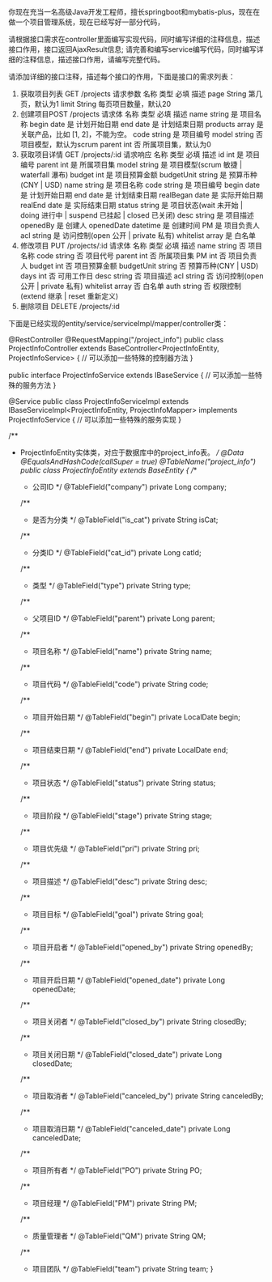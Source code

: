 你现在充当一名高级Java开发工程师，擅长springboot和mybatis-plus，现在在做一个项目管理系统，现在已经写好一部分代码，

请根据接口需求在controller里面编写实现代码，同时编写详细的注释信息，描述接口作用，接口返回AjaxResult信息; 
请完善和编写service编写代码，同时编写详细的注释信息，描述接口作用，请编写完整代码。

请添加详细的接口注释，描述每个接口的作用，下面是接口的需求列表：

1. 获取项目列表 GET /projects
	请求参数
	名称	类型	必填	描述
	page	String		第几页，默认为1
	limit	String		每页项目数量，默认20
2. 创建项目POST /projects
	请求体
	名称	类型	必填	描述
	name	string	是	项目名称
	begin	date	是	计划开始日期
	end	date	是	计划结束日期
	products	array	是	关联产品，比如 [1, 2]，不能为空。
	code	string	是	项目编号
	model	string	否	项目模型，默认为scrum
	parent	int	否	所属项目集，默认为0
3. 获取项目详情 GET /projects/:id
	请求响应
	名称	类型	必填	描述
	id	int	是	项目编号
	parent	int	是	所属项目集
	model	string	是	项目模型(scrum 敏捷 | waterfall 瀑布)
	budget	int	是	项目预算金额
	budgetUnit	string	是	预算币种(CNY | USD)
	name	string	是	项目名称
	code	string	是	项目编号
	begin	date	是	计划开始日期
	end	date	是	计划结束日期
	realBegan	date	是	实际开始日期
	realEnd	date	是	实际结束日期
	status	string	是	项目状态(wait 未开始 | doing 进行中 | suspend 已挂起 | closed 已关闭)
	desc	string	是	项目描述
	openedBy		是	创建人
	openedDate	datetime	是	创建时间
	PM		是	项目负责人
	acl	string	是	访问控制(open 公开 | private 私有)
	whitelist	array	是	白名单
4. 修改项目 PUT /projects/:id
	请求体
	名称	类型	必填	描述
	name	string	否	项目名称
	code	string	否	项目代号
	parent	int	否	所属项目集
	PM	int	否	项目负责人
	budget	int	否	项目预算金额
	budgetUnit	string	否	预算币种(CNY | USD)
	days	int	否	可用工作日
	desc	string	否	项目描述
	acl	string	否	访问控制(open 公开 | private 私有)
	whitelist	array	否	白名单
	auth	string	否	权限控制(extend 继承 | reset 重新定义)
5. 删除项目 DELETE /projects/:id

下面是已经实现的entity/service/serviceImpl/mapper/controller类：

@RestController
@RequestMapping("/project_info")
public class ProjectInfoController extends BaseController<ProjectInfoEntity, ProjectInfoService> {
    // 可以添加一些特殊的控制器方法
}


public interface ProjectInfoService extends IBaseService<ProjectInfoEntity> {
    // 可以添加一些特殊的服务方法
}


@Service
public class ProjectInfoServiceImpl extends IBaseServiceImpl<ProjectInfoEntity, ProjectInfoMapper> implements ProjectInfoService {
    // 可以添加一些特殊的服务实现
}


/**
 * ProjectInfoEntity实体类，对应于数据库中的project_info表。
 */
@Data
@EqualsAndHashCode(callSuper = true)
@TableName("project_info")
public class ProjectInfoEntity extends BaseEntity {
    /**
     * 公司ID
     */
    @TableField("company")
    private Long company;

    /**
     * 是否为分类
     */
    @TableField("is_cat")
    private String isCat;

    /**
     * 分类ID
     */
    @TableField("cat_id")
    private Long catId;

    /**
     * 类型
     */
    @TableField("type")
    private String type;

    /**
     * 父项目ID
     */
    @TableField("parent")
    private Long parent;

    /**
     * 项目名称
     */
    @TableField("name")
    private String name;

    /**
     * 项目代码
     */
    @TableField("code")
    private String code;

    /**
     * 项目开始日期
     */
    @TableField("begin")
    private LocalDate begin;

    /**
     * 项目结束日期
     */
    @TableField("end")
    private LocalDate end;

    /**
     * 项目状态
     */
    @TableField("status")
    private String status;

    /**
     * 项目阶段
     */
    @TableField("stage")
    private String stage;

    /**
     * 项目优先级
     */
    @TableField("pri")
    private String pri;

    /**
     * 项目描述
     */
    @TableField("desc")
    private String desc;

    /**
     * 项目目标
     */
    @TableField("goal")
    private String goal;

    /**
     * 项目开启者
     */
    @TableField("opened_by")
    private String openedBy;

    /**
     * 项目开启日期
     */
    @TableField("opened_date")
    private Long openedDate;

    /**
     * 项目关闭者
     */
    @TableField("closed_by")
    private String closedBy;

    /**
     * 项目关闭日期
     */
    @TableField("closed_date")
    private Long closedDate;

    /**
     * 项目取消者
     */
    @TableField("canceled_by")
    private String canceledBy;

    /**
     * 项目取消日期
     */
    @TableField("canceled_date")
    private Long canceledDate;

    /**
     * 项目所有者
     */
    @TableField("PO")
    private String PO;

    /**
     * 项目经理
     */
    @TableField("PM")
    private String PM;

    /**
     * 质量管理者
     */
    @TableField("QM")
    private String QM;

    /**
     * 项目团队
     */
    @TableField("team")
    private String team;
}
